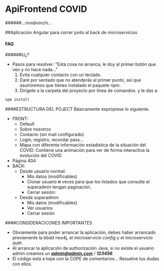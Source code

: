 # ApiFrontend COVID 
######...nividivinchi...

##Aplicación Angular para correr junto al back de microservicios

#### FAQ
######U¿?
 - Pasos para resolver: "Esta cosa no arranca, le doy al primer botón que veo y no hace nada..."
    1) Evita cualquier contacto con un teclado.
    2) Daré por sentado que no atenderás al primer punto, así que asumiremos que tienes instalado el paquete npm.
    3) Dirígete a la carpeta del proyecto por línea de comandos. y le das a:
```bash
npm install
```
 
####ESTRUCTURA DEL POJECT
Básicamente exprópiese lo siguiente.
 - FRONT:
	 - Default
	 - Sobre nosotros
	 - Contacto (sin mail configurado)
	 - Login, registro, recordar pass...
	 - Mapa con diferente información estadística de la situación del COVID. Contiene una animación para ver de forma interactiva la evolución del COVID
 - Página 404
 - BACK:
	 - Desde usuario normal:
		 - Mis datos (modificables)
		 - Clonar usuario ***n*** veces para que los listados que consulte el superadmin tengan paginación.
		 - Cerrar sesión:
	 - Desde superadmin:
		 - Mis datos (modificables)
		 - Ver usuarios
		 - Cerrar sesión

####CONSIDERACICONES IMPORTANTES
 - Obviamente para poder arrancar la aplicación, debes haber arrancado previamente la bbdd neo4j, el microservicio *config* y el microservicio *auth*.
 - Al arrancar la aplicación de authorización Java, si no existe el usuario admin creamos un _**admin@admin.com**_ / _**123456**_.
 - El código está a tope con la COPE de comentarios... Resuelve tus dudas con ellos.
 
